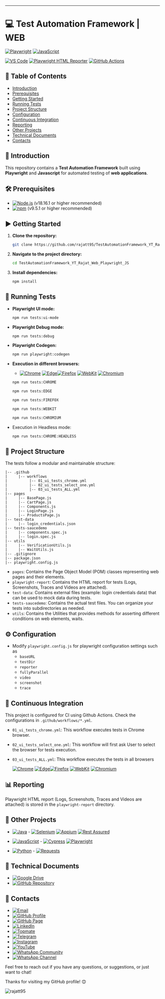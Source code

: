 <!--
    #/**
    # * @author Rajat Verma
    # * Email: rajatvermaa95@gmail.com
    # * GitHub Profile: https://github.com/rajatt95
    # * GitHub Page: https://rajatt95.github.io/
    # * LinkedIn: https://www.linkedin.com/in/rajatt95/
    # * Topmate: https://topmate.io/rajatt95
    # * Telegram: https://t.me/rajatt95
    # * Instagram: https://www.instagram.com/rajattvermaa95/
    # * YouTube: https://www.youtube.com/@rajatt95
    # * WhatsApp Community: https://chat.whatsapp.com/DVRP0ViD0YwELUKF2XMJHy
    # * WhatsApp Channel: https://whatsapp.com/channel/0029Va9XXMhJ93waOU5Xer3r
    # */
    #/***************************************************/
-->
---
# 💻 Test Automation Framework | WEB 

[![Playwright](https://img.shields.io/badge/Playwright-34495E?style=for-the-badge&logo=playwright&logoColor=white)](https://playwright.dev/)
[![JavaScript](https://img.shields.io/badge/JavaScript-F7DF1E?style=for-the-badge&logo=javascript&logoColor=black)](https://js.org/index.html) 

[![VS Code](https://img.shields.io/badge/VS_Code-007ACC?style=for-the-badge&logo=visual-studio-code&logoColor=white)](https://code.visualstudio.com/)
[![Playwright HTML Reporter](https://img.shields.io/badge/Playwright%20HTML%20Reporter-<COLOR>?style=for-the-badge&logo=playwright&logoColor=white)](https://www.npmjs.com/package/playwright-html-reporter)
[![GitHub Actions](https://img.shields.io/badge/GitHub%20Actions-2088FF?style=for-the-badge&logo=github-actions&logoColor=white)](https://github.com/features/actions) 

## 📑 Table of Contents
<!-- # - [Video Tutorial](#video-tutorial) -->
- [Introduction](#introduction)
- [Prerequisites](#prerequisites)
- [Getting Started](#getting-started)
- [Running Tests](#running-tests)
- [Project Structure](#project-structure)
- [Configuration](#configuration)
- [Continuous Integration](#continuous-integration)
- [Reporting](#reporting)
- [Other Projects](#other-projects)
- [Technical Documents](#technical-documents)
- [Contacts](#contacts)

## 📖 Introduction
This repository contains a **Test Automation Framework** built using **Playwright** and **Javascript** for automated testing of **web applications**.

<!-- ## 🎥 Video Tutorial

<a href="https://www.youtube.com/watch?v=g0nG6aPbpl4&list=PLrBBHmoBFxBUu9G7haETpa0B03H9GnfKX"> <img src="https://img.youtube.com/vi/g0nG6aPbpl4/0.jpg" alt="Test Automation Framework | WEB | Cypress + JS" width="200"> </a>

Click on the image above to watch the tutorials. -->

## 🛠️ Prerequisites

- [![Node.js](https://img.shields.io/badge/Node.js-43853D?style=for-the-badge&logo=node.js&logoColor=white)](https://nodejs.org/) (v18.16.1 or higher recommended)
- [![npm](https://img.shields.io/badge/npm-CB3837?style=for-the-badge&logo=npm&logoColor=white)](https://www.npmjs.com/) (v9.5.1 or higher recommended)

## ▶️ Getting Started

1. **Clone the repository:**

   ```bash
   git clone https://github.com/rajatt95/TestAutomationFramework_YT_Rajat_Web_Playwright_JS.git
   ```

2. **Navigate to the project directory:**

   ```bash
   cd TestAutomationFramework_YT_Rajat_Web_Playwright_JS
   ```

3. **Install dependencies:**

   ```bash
   npm install
   ```

## 🚀 Running Tests

- **Playwright UI mode:**

  ```bash
  npm run tests:ui-mode
  ```
- **Playwright Debug mode:**

  ```bash
  npm run tests:debug
  ```
- **Playwright Codegen:**

  ```bash
  npm run playwright:codegen
  ```
- **Execution in different browsers:**

  - [![Chrome](https://img.shields.io/badge/Chrome-4285F4?style=for-the-badge&logo=google-chrome&logoColor=white)](https://www.google.com/chrome/)
[![Edge](https://img.shields.io/badge/Edge-0078D7?style=for-the-badge&logo=microsoft-edge&logoColor=white)](https://www.microsoft.com/edge/)[![Firefox](https://img.shields.io/badge/Firefox-FF7139?style=for-the-badge&logo=firefox&logoColor=white)](https://www.mozilla.org/firefox/)
[![WebKit](https://img.shields.io/badge/WebKit-689F63?style=for-the-badge&logo=webkit&logoColor=white)](https://webkit.org/)
[![Chromium](https://img.shields.io/badge/Chromium-4A90E2?style=for-the-badge&logo=chromium&logoColor=white)](https://www.chromium.org/Home)


  ```bash
  npm run tests:CHROME
  ```
  ```bash
  npm run tests:EDGE
  ```
  ```bash
  npm run tests:FIREFOX
  ```
  ```bash
  npm run tests:WEBKIT
  ```
  ```bash
  npm run tests:CHROMIUM
  ```

- Execution in Headless mode:
  ```bash
  npm run tests:CHROME:HEADLESS
  ```

## 📁 Project Structure

The tests follow a modular and maintainable structure:

```
|-- .github
|     |-- workflows
|          |-- 01_ui_tests_chrome.yml
|          |-- 02_ui_tests_select_one.yml
|          |-- 03_ui_tests_ALL.yml
|-- pages
|     |-- BasePage.js
|     |-- CartPage.js
|     |-- Components.js
|     |-- LoginPage.js
|     |-- ProductsPage.js
|-- test-data
|     |-- login_credentials.json
|-- tests-saucedemo
|     |-- components.spec.js
|     |-- login.spec.js
|-- utils
|     |-- VerificationUtils.js
|     |-- WaitUtils.js
|-- .gitignore
|-- package.json
|-- playwright.config.js
```

- `pages`: Contains the Page Object Model (POM) classes representing web pages and their elements.
- `playwright-report`: Contains the HTML report for tests (Logs, Screenshots, Traces and Videos are attached).
- `test-data`: Contains external files (example: login credentials data) that can be used to mock data during tests.
- `tests-saucedemo`: Contains the actual test files. You can organize your tests into subdirectories as needed. 
- `utils`: Contains the Utilities that provides methods for asserting different conditions on web elements, waits.

## ⚙️ Configuration

- Modify `playwright.config.js` for playwright configuration settings such as
  - `baseURL`
  - `testDir`
  - `reporter`
  - `fullyParallel`
  - `video`
  - `screenshot`
  - `trace`

## 🔄 Continuous Integration

This project is configured for CI using Github Actions. Check the configurations in `.github/workflows/*.yml`.

- `01_ui_tests_chrome.yml`: This workflow executes tests in Chrome browser.

- `02_ui_tests_select_one.yml`: This workflow will first ask User to select the browser for tests execution.

- `03_ui_tests_ALL.yml`: This workflow executes the tests in all browsers <!-- #(CHROME, EDGE, WEBKIT, CHROMIUM, FIREFOX) -->

  [![Chrome](https://img.shields.io/badge/Chrome-4285F4?style=for-the-badge&logo=google-chrome&logoColor=white)](https://www.google.com/chrome/)
  [![Edge](https://img.shields.io/badge/Edge-0078D7?style=for-the-badge&logo=microsoft-edge&logoColor=white)](https://www.microsoft.com/edge/)[![Firefox](https://img.shields.io/badge/Firefox-FF7139?style=for-the-badge&logo=firefox&logoColor=white)](https://www.mozilla.org/firefox/)
  [![WebKit](https://img.shields.io/badge/WebKit-689F63?style=for-the-badge&logo=webkit&logoColor=white)](https://webkit.org/)
  [![Chromium](https://img.shields.io/badge/Chromium-4A90E2?style=for-the-badge&logo=chromium&logoColor=white)](https://www.chromium.org/Home)

## 📊 Reporting

Playwright HTML report (Logs, Screenshots, Traces and Videos are attached) is stored in the `playwright-report` directory.

## 🔭 Other Projects

- [![Java](https://img.shields.io/badge/Java-007396?style=for-the-badge&logo=java&logoColor=white)](https://github.com/stars/rajatt95/lists/programming-language-java)  - 
  [![Selenium](https://img.shields.io/badge/Selenium-43B02A?style=for-the-badge&logo=selenium&logoColor=white)](https://github.com/stars/rajatt95/lists/selenium-automation-frameworks)
  [![Appium](https://img.shields.io/badge/Appium-40C4FF?style=for-the-badge&logo=appium&logoColor=white)](https://github.com/stars/rajatt95/lists/appium-automation-frameworks)
  [![Rest Assured](https://img.shields.io/badge/Rest%20Assured-5B47A5?style=for-the-badge&logo=rest-assured&logoColor=white)](https://github.com/stars/rajatt95/lists/restassured-automation-framework)

- [![JavaScript](https://img.shields.io/badge/JavaScript-F7DF1E?style=for-the-badge&logo=javascript&logoColor=black)](https://github.com/stars/rajatt95/lists/programming-language-javascript) - 
[![Cypress](https://img.shields.io/badge/Cypress-17202C?style=for-the-badge&logo=cypress&logoColor=white)](https://github.com/stars/rajatt95/lists/cypress-automation-frameworks)
[![Playwright](https://img.shields.io/badge/Playwright-34495E?style=for-the-badge&logo=playwright&logoColor=white)](https://github.com/stars/rajatt95/lists/playwright-automation-frameworks)

- [![Python](https://img.shields.io/badge/Python-3776AB?style=for-the-badge&logo=python&logoColor=white)](https://github.com/stars/rajatt95/lists/programming-language-python) -
  [![Requests](https://img.shields.io/badge/Requests-2CA5E0?style=for-the-badge&logo=python&logoColor=white)](https://github.com/stars/rajatt95/lists/requests-automation-framework)

## 📄 Technical Documents

- [![Google Drive](https://img.shields.io/badge/Google%20Drive-4285F4?style=for-the-badge&logo=google-drive&logoColor=white)](https://drive.google.com/drive/folders/1tne9pZjgWvfrS0l9tVHs6k1jnQHpTLoA?usp=sharing)
- [![GitHub Repository](https://img.shields.io/badge/GitHub-100000?style=for-the-badge&logo=github&logoColor=white)](https://github.com/rajatt95/Documents)

## 📧 Contacts

- [![Email](https://img.shields.io/badge/Email-rajatvermaa95%40gmail.com-green)](mailto:rajatvermaa95@gmail.com)
- [![GitHub Profile](https://img.shields.io/badge/GitHub-Profile-blue)](https://github.com/rajatt95)
- [![GitHub Page](https://img.shields.io/badge/GitHub-Page-lightgrey)](https://rajatt95.github.io/)
- [![LinkedIn](https://img.shields.io/badge/LinkedIn-Profile-blue)](https://www.linkedin.com/in/rajatt95)
- [![Topmate](https://img.shields.io/badge/Topmate-Profile-red)](https://topmate.io/rajatt95)
- [![Telegram](https://img.shields.io/badge/Telegram-Channel-blue)](https://t.me/rajatt95)
- [![Instagram](https://img.shields.io/badge/Instagram-Profile-orange)](https://www.instagram.com/rajattvermaa95/)
- [![YouTube](https://img.shields.io/badge/YouTube-Channel-red)](https://www.youtube.com/@rajatt95)
- [![WhatsApp Community](https://img.shields.io/badge/WhatsApp-Community-brightgreen)](https://chat.whatsapp.com/LP20xMGvxnEL88GoB58bo1)
- [![WhatsApp Channel](https://img.shields.io/badge/WhatsApp-Channel-brightgreen)](https://whatsapp.com/channel/0029Va9XXMhJ93waOU5Xer3r)

Feel free to reach out if you have any questions, or suggestions, or just want to chat!

Thanks for visiting my GitHub profile! 😊

<p align="left"> <img src="https://komarev.com/ghpvc/?username=rajatt95&label=Profile%20views&color=0e75b6&style=flat" alt="rajatt95" /> </p>
